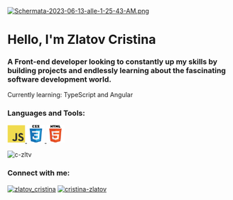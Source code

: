 [![Schermata-2023-06-13-alle-1-25-43-AM.png](https://i.postimg.cc/260PPbwP/Schermata-2023-06-13-alle-1-25-43-AM.png)](https://twitter.com/zlatov_cristina)

<h1>Hello,  I'm Zlatov Cristina</h1>
<h3>A Front-end developer looking to constantly up my skills by building projects and endlessly learning about the fascinating software development world.</h3>

<p>Currently learning: TypeScript and Angular</p>

<h3 align="left">Languages and Tools:</h3>
<p align="left"> 
  <a href="https://developer.mozilla.org/en-US/docs/Web/JavaScript" target="_blank" rel="noreferrer"> <img src="https://raw.githubusercontent.com/devicons/devicon/master/icons/javascript/javascript-original.svg" alt="javascript" width="40" height="40"/> </a> <a href="https://www.w3schools.com/css/" target="_blank" rel="noreferrer"> <img src="https://raw.githubusercontent.com/devicons/devicon/master/icons/css3/css3-original-wordmark.svg" alt="css3" width="40" height="40"/> </a> <a href="https://www.w3.org/html/" target="_blank" rel="noreferrer"> <img src="https://raw.githubusercontent.com/devicons/devicon/master/icons/html5/html5-original-wordmark.svg" alt="html5" width="40" height="40"/> </a> </p>

<p><img align="center" src="https://github-readme-stats.vercel.app/api/top-langs?username=c-zltv&show_icons=true&locale=en&layout=compact" alt="c-zltv" /></p>

<h3 align="left">Connect with me:</h3>
<p align="left">
<a href="https://twitter.com/zlatov_cristina" target="blank"><img align="center" src="https://raw.githubusercontent.com/rahuldkjain/github-profile-readme-generator/master/src/images/icons/Social/twitter.svg" alt="zlatov_cristina" height="30" width="40" /></a>
<a href="https://linkedin.com/in/cristina-zlatov" target="blank"><img align="center" src="https://raw.githubusercontent.com/rahuldkjain/github-profile-readme-generator/master/src/images/icons/Social/linked-in-alt.svg" alt="cristina-zlatov" height="30" width="40" /></a>
</p>

